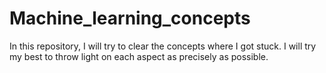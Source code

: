 # Machine_learning_concepts
In this repository, I will try to clear the concepts where I got stuck. I will try my best to throw light on each aspect as precisely as possible.
